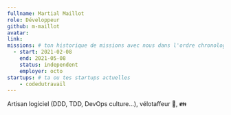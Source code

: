 ```yaml
---
fullname: Martial Maillot
role: Développeur
github: m-maillot
avatar:
link:
missions: # ton historique de missions avec nous dans l'ordre chronologique. Remplis déjà la première pour commencer !
  - start: 2021-02-08
    end: 2021-05-08
    status: independent
    employer: octo
startups: # ta ou tes startups actuelles
    - codedutravail
---
```


Artisan logiciel (DDD, TDD, DevOps culture...), vélotaffeur 🚴, 👪

